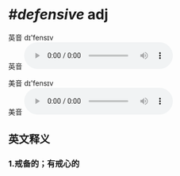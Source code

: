 # ***\#defensive*** adj
英音 dɪ'fensɪv  
英音
<audio src="./media/defensive1_AAC.aac" controls="controls"></audio>

美音 dɪ'fensɪv  
美音
<audio src="./media/defensive2_AAC.aac" controls="controls"></audio>



  

英文释义
---
### 1.**戒备的；有戒心的**  


